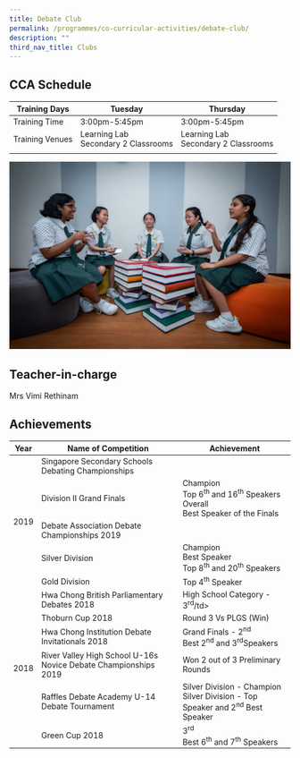 ```yaml
---
title: Debate Club
permalink: /programmes/co-curricular-activities/debate-club/
description: ""
third_nav_title: Clubs
---
```

CCA Schedule
------------

| Training Days | Tuesday | Thursday |   
| --- | --- | --- | 
| Training Time | 3:00pm-5:45pm | 3:00pm-5:45pm |   
| Training Venues | Learning Lab  <br> Secondary 2 Classrooms | Learning Lab  <br> Secondary 2 Classrooms |   
| | | |

![](/images/debateclub1.jpg)

Teacher-in-charge
------------------

Mrs Vimi Rethinam


Achievements
------------

<table>
<thead>
  <tr>
    <th>Year</th>
    <th>Name of Competition</th>
    <th>Achievement</th>
  </tr>
</thead>
<tbody>
  <tr>
    <td rowspan="5">2019</td>
    <td>Singapore Secondary Schools Debating Championships</td>
    <td></td>
  </tr>
  <tr>
    <td>Division II Grand Finals<br></td>
		<td>Champion<br>Top 6<sup>th</sup> and 16<sup>th</sup> Speakers Overall<br>Best Speaker of the Finals<br></td>
  </tr>
  <tr>
    <td>Debate Association Debate Championships 2019</td>
    <td></td>
  </tr>
  <tr>
    <td>Silver Division </td>
    <td>Champion<br>Best Speaker<br>Top 8<sup>th</sup> and 20<sup>th</sup> Speakers  </td>
  </tr>
  <tr>
    <td>Gold Division </td>
    <td>Top 4<sup>th</sup> Speaker </td>
  </tr>
  <tr>
    <td rowspan="6"> 2018</td>
    <td>Hwa Chong British Parliamentary Debates 2018 </td>
    <td>High School Category - 3<sup>rd</sup>/td&gt;
  </td></tr>
  <tr>
    <td>Thoburn Cup 2018</td>
    <td>Round 3 Vs PLGS (Win) </td>
  </tr>
  <tr>
    <td>Hwa Chong Institution Debate Invitationals 2018 </td>
    <td>Grand Finals - 2<sup>nd</sup><br>Best 2<sup>nd</sup> and 3<sup>rd</sup>Speakers 
		</td>
  </tr>
  <tr>
    <td>River Valley High School U-16s Novice Debate Championships 2019</td>
    <td>Won 2 out of 3 Preliminary Rounds </td>
  </tr>
  <tr>
    <td>Raffles Debate Academy U-14 Debate Tournament </td>
    <td>Silver Division - Champion<br>Silver Division - Top Speaker and 2<sup>nd</sup> Best Speaker </td>
  </tr>
  <tr>
    <td>Green Cup 2018 </td>
    <td>3<sup>rd</sup><br>Best 6<sup>th</sup> and 7<sup>th</sup> Speakers</td>
  </tr>
	<tr></tr>
</tbody>
</table>